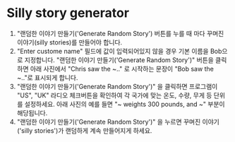 # Silly story generator

1. "랜덤한 이야기 만들기('Generate Random Story') 버튼를 누를 때 마다 꾸며진 이야기(silly stories)를 만들어야 합니다.
2. "Enter custome name" 필드에 값이 입력되어있지 않을 경우 기본 이름을 Bob으로 지정합니다. "랜덤한 이야기 만들기('Generate Random Story')" 버튼을 클릭 하면 아래 사진에서 "Chris saw the ~.." 로 시작하는 문장이 "Bob saw the ~.."로 표시되게 합니다.
3. "랜덤한 이야기 만들기('Generate Random Story')" 을 클릭하면 프로그램이 "US", "UK" 라디오 체크버튼을 확인하여 각 국가에 맞는 온도, 수량, 무게 등 단위를 설정하세요. 아래 사진의 예를 들면 "~ weights 300 pounds, and ~" 부분이 해당됩니다.
4. "랜덤한 이야기 만들기('Generate Random Story')" 을 누르면 꾸며진 이야기('silly stories')가 랜덤하게 계속 만들어지게 하세요.
